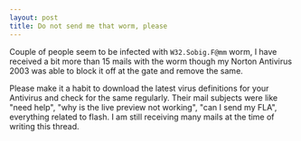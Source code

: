```yaml
---
layout: post
title: Do not send me that worm, please
---
```


Couple of people seem to be infected with `W32.Sobig.F@mm` worm, I have received a bit more than 15 mails with the worm though my Norton Antivirus 2003 was able to block it off at the gate and remove the same. 

Please make it a habit to download the latest virus definitions for your Antivirus and check for the same regularly. Their mail subjects were like "need help", "why is the live preview not working", "can I send my FLA", everything related to flash. I am still receiving many mails at the time of writing this thread.